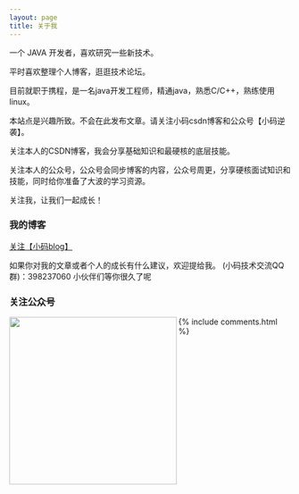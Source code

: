 ```yaml
---
layout: page
title: 关于我 
---
```


一个 JAVA 开发者，喜欢研究一些新技术。
<p>
平时喜欢整理个人博客，逛逛技术论坛。
<p>
目前就职于携程，是一名java开发工程师，精通java，熟悉C/C++，熟练使用linux。
<p>
本站点是兴趣所致。不会在此发布文章。请关注小码csdn博客和公众号【小码逆袭】。
<p>
关注本人的CSDN博客，我会分享基础知识和最硬核的底层技能。
<p>
关注本人的公众号，公众号会同步博客的内容，公众号周更，分享硬核面试知识和技能，同时给你准备了大波的学习资源。
<p>
关注我，让我们一起成长！
<p>

<h3> 我的博客 </h3>  

<p>

<p>

<a href="https://blog.csdn.net/lyztyycode">关注【小码blog】</a>

<p>

如果你对我的文章或者个人的成长有什么建议，欢迎提给我。
(小码技术交流QQ群)：398237060  小伙伴们等你很久了呢

<h3> 关注公众号 </h3>  
<p> 
<img src="https://img-blog.csdnimg.cn/20200405142254907.jpeg?x-oss-process=image/watermark,type_ZmFuZ3poZW5naGVpdGk,shadow_10,text_aHR0cHM6Ly9ibG9nLmNzZG4ubmV0L2x5enR5eWNvZGU=,size_16,color_FFFFFF,t_70"  width="300" height="300" align="left">
<p>   

{% include comments.html %}

